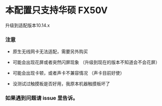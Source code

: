 #  本配置只支持华硕 FX50V 

升级到适配版本10.14.x

### 注意

- 原生无线网卡无法适配，需要另外购买

- 可能会出现花屏或者突然闪屏现象 （升级到现在的版本不知道会不会花屏）

- 可能会出现卡顿，或者声卡不兼容情况 （声卡目前好使）

- 没测试过触摸板是否好用，我原本机器触摸板坏了

### 如果遇到问题请 issue 里告诉。

